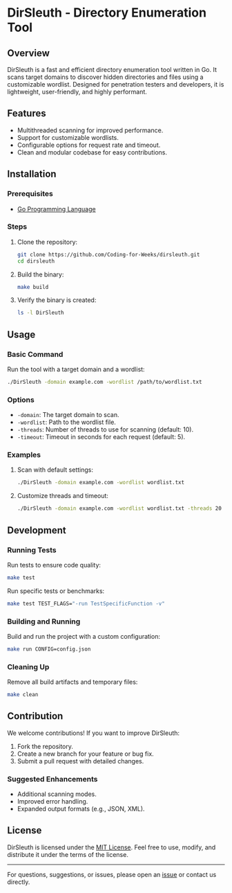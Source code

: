 # DirSleuth - Directory Enumeration Tool

## Overview
DirSleuth is a fast and efficient directory enumeration tool written in Go. It scans target domains to discover hidden directories and files using a customizable wordlist. Designed for penetration testers and developers, it is lightweight, user-friendly, and highly performant.

## Features
- Multithreaded scanning for improved performance.
- Support for customizable wordlists.
- Configurable options for request rate and timeout.
- Clean and modular codebase for easy contributions.

## Installation

### Prerequisites
- [Go Programming Language](https://go.dev/dl/)

### Steps
1. Clone the repository:
   ```bash
   git clone https://github.com/Coding-for-Weeks/dirsleuth.git
   cd dirsleuth
   ```
2. Build the binary:
   ```bash
   make build
   ```
3. Verify the binary is created:
   ```bash
   ls -l DirSleuth
   ```

## Usage

### Basic Command
Run the tool with a target domain and a wordlist:
```bash
./DirSleuth -domain example.com -wordlist /path/to/wordlist.txt
```

### Options
- `-domain`: The target domain to scan.
- `-wordlist`: Path to the wordlist file.
- `-threads`: Number of threads to use for scanning (default: 10).
- `-timeout`: Timeout in seconds for each request (default: 5).

### Examples
1. Scan with default settings:
   ```bash
   ./DirSleuth -domain example.com -wordlist wordlist.txt
   ```
2. Customize threads and timeout:
   ```bash
   ./DirSleuth -domain example.com -wordlist wordlist.txt -threads 20 -timeout 10
   ```

## Development

### Running Tests
Run tests to ensure code quality:
```bash
make test
```
Run specific tests or benchmarks:
```bash
make test TEST_FLAGS="-run TestSpecificFunction -v"
```

### Building and Running
Build and run the project with a custom configuration:
```bash
make run CONFIG=config.json
```

### Cleaning Up
Remove all build artifacts and temporary files:
```bash
make clean
```

## Contribution
We welcome contributions! If you want to improve DirSleuth:
1. Fork the repository.
2. Create a new branch for your feature or bug fix.
3. Submit a pull request with detailed changes.

### Suggested Enhancements
- Additional scanning modes.
- Improved error handling.
- Expanded output formats (e.g., JSON, XML).

## License
DirSleuth is licensed under the [MIT License](LICENSE). Feel free to use, modify, and distribute it under the terms of the license.

---
For questions, suggestions, or issues, please open an [issue](https://github.com/yourusername/dirsleuth/issues) or contact us directly.

